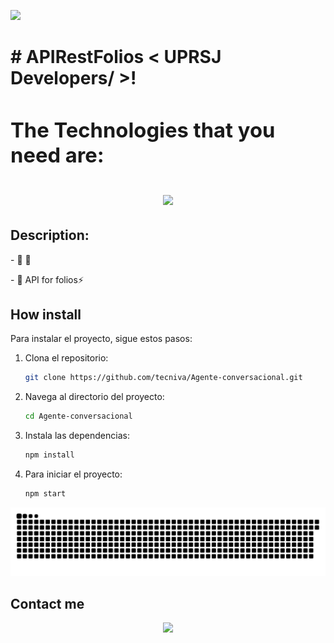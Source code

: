 


<img src = "https://i.pinimg.com/originals/f5/d4/75/f5d475dcbc657830c77ab317d34611aa.gif" width = auto> </h1>
<p align='center'>
</p>

<h1> # APIRestFolios < UPRSJ Developers/ >! 

<div size='20px'>
	<h3>The Technologies that you need are: </h3> 
	<p align="center">
	  <a href="https://skillicons.dev">
	    <img src="https://skillicons.dev/icons?i=git,github,nodejs,mongo,docker,typescript" />
	  </a>
	</p>
</div>


<h2> Description: </h2>

<p>- 🔭 🌱 </p>
<p>- 💬 API for folios⚡ </p>


## How install 
Para instalar el proyecto, sigue estos pasos:

1. Clona el repositorio:
    ```sh
    git clone https://github.com/tecniva/Agente-conversacional.git
    ```

2. Navega al directorio del proyecto:
    ```sh
    cd Agente-conversacional
    ```

3. Instala las dependencias:
    ```sh
    npm install
    ```
4. Para iniciar el proyecto:
    ```sh
    npm start
    ```
<div align="center">
    <picture align="center">
      <img alt="github contribution grid snake animation" src="https://raw.githubusercontent.com/Niefee/niefee/master/assets/github-contribution-grid-snake.svg">
    </picture>
</div>

<h2> Contact me</h2>
<p align="center">
  <a href="https://www.linkedin.com/feed/">
    <img src="https://skillicons.dev/icons?i=bots,discord,linkedin" />
  </a>
</p>

